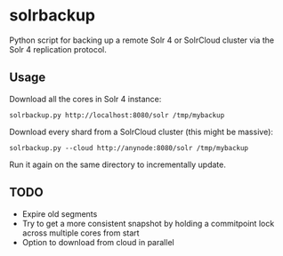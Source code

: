 solrbackup
==========

Python script for backing up a remote Solr 4 or SolrCloud cluster
via the Solr 4 replication protocol.

Usage
-----

Download all the cores in Solr 4 instance:

    solrbackup.py http://localhost:8080/solr /tmp/mybackup

Download every shard from a SolrCloud cluster (this might be massive):
    
    solrbackup.py --cloud http://anynode:8080/solr /tmp/mybackup

Run it again on the same directory to incrementally update.

TODO
----

* Expire old segments
* Try to get a more consistent snapshot by holding a commitpoint lock across multiple cores from start
* Option to download from cloud in parallel
